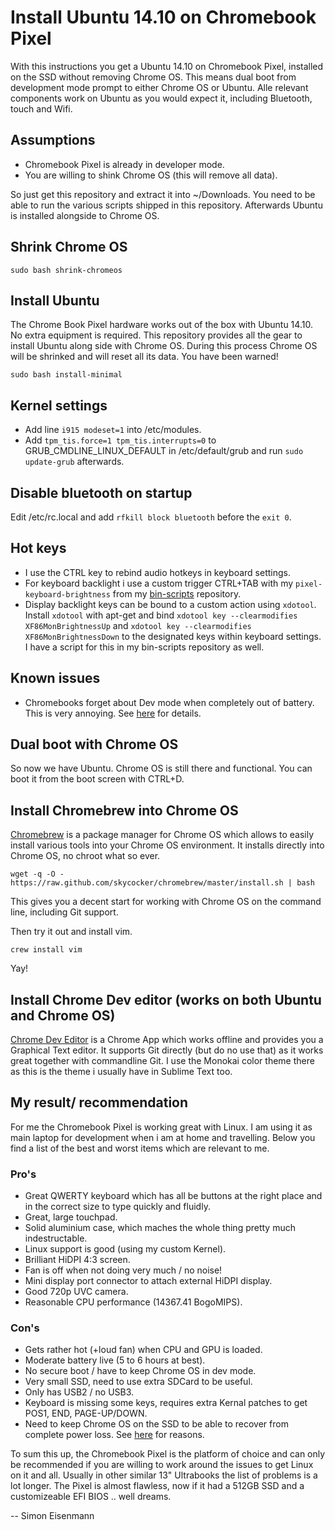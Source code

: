 Install Ubuntu 14.10 on Chromebook Pixel
========================================

With this instructions you get a Ubuntu 14.10 on Chromebook Pixel, installed
on the SSD without removing Chrome OS. This means dual boot from development
mode prompt to either Chrome OS or Ubuntu. Alle relevant components work on
Ubuntu as you would expect it, including Bluetooth, touch and Wifi.

## Assumptions

 - Chromebook Pixel is already in developer mode.
 - You are willing to shink Chrome OS (this will remove all data).

So just get this repository and extract it into ~/Downloads. You need to be able
to run the various scripts shipped in this repository. Afterwards Ubuntu is
installed alongside to Chrome OS.

## Shrink Chrome OS

    sudo bash shrink-chromeos

## Install Ubuntu

  The Chrome Book Pixel hardware works out of the box with Ubuntu 14.10. No
  extra equipment is required. This repository provides all the gear to install
  Ubuntu along side with Chrome OS. During this process Chrome OS will be
  shrinked and will reset all its data. You have been warned!

    sudo bash install-minimal

## Kernel settings

  - Add line `i915 modeset=1` into /etc/modules.
  - Add `tpm_tis.force=1 tpm_tis.interrupts=0` to GRUB_CMDLINE_LINUX_DEFAULT in
    /etc/default/grub and run `sudo update-grub` afterwards.

## Disable bluetooth on startup

  Edit /etc/rc.local and add `rfkill block bluetooth` before the `exit 0`.

## Hot keys

  - I use the CTRL key to rebind audio hotkeys in keyboard settings.
  - For keyboard backlight i use a custom trigger CTRL+TAB with my
    `pixel-keyboard-brightness` from my [bin-scripts](https://github.com/longsleep/bin-scripts) repository.
  - Display backlight keys can be bound to a custom action using `xdotool`.
    Install `xdotool` with apt-get and bind `xdotool key --clearmodifies XF86MonBrightnessUp`
    and `xdotool key --clearmodifies XF86MonBrightnessDown` to the designated
    keys within keyboard settings. I have a script for this in my bin-scripts
    repository as well.

## Known issues

  - Chromebooks forget about Dev mode when completely out of battery. This is
    very annoying. See [here](http://dev.chromium.org/chromium-os/developer-information-for-chrome-os-devices/workaround-for-battery-discharge-in-dev-mode) for
    details.

## Dual boot with Chrome OS

  So now we have Ubuntu. Chrome OS is still there and functional. You can boot
  it from the boot screen with CTRL+D.

## Install Chromebrew into Chrome OS

  [Chromebrew](http://skycocker.github.io/chromebrew/) is a package manager for
  Chrome OS which allows to easily install various tools into your Chrome OS
  environment. It installs directly into Chrome OS, no chroot what so ever.

    wget -q -O - https://raw.github.com/skycocker/chromebrew/master/install.sh | bash

  This gives you a decent start for working with Chrome OS on the command line,
  including Git support.

  Then try it out and install vim.

    crew install vim

  Yay!

## Install Chrome Dev editor (works on both Ubuntu and Chrome OS)

  [Chrome Dev Editor](https://chrome.google.com/webstore/detail/chrome-dev-editor-develop/pnoffddplpippgcfjdhbmhkofpnaalpg)
  is a Chrome App which works offline and provides you a Graphical Text editor.
  It supports Git directly (but do no use that) as it works great together with
  commandline Git. I use the Monokai color theme there as this is the theme i
  usually have in Sublime Text too.

## My result/ recommendation

  For me the Chromebook Pixel is working great with Linux. I am using it as
  main laptop for development when i am at home and travelling. Below you find
  a list of the best and worst items which are relevant to me.

### Pro's

  + Great QWERTY keyboard which has all be buttons at the right place and in
    the correct size to type quickly and fluidly.
  + Great, large touchpad.
  + Solid aluminium case, which maches the whole thing pretty much
    indestructable.
  + Linux support is good (using my custom Kernel).
  + Brilliant HiDPI 4:3 screen.
  + Fan is off when not doing very much / no noise!
  + Mini display port connector to attach external HiDPI display.
  + Good 720p UVC camera.
  + Reasonable CPU performance (14367.41 BogoMIPS).

### Con's

  - Gets rather hot (+loud fan) when CPU and GPU is loaded.
  - Moderate battery live (5 to 6 hours at best).
  - No secure boot / have to keep Chrome OS in dev mode.
  - Very small SSD, need to use extra SDCard to be useful.
  - Only has USB2 / no USB3.
  - Keyboard is missing some keys, requires extra Kernal patches to get
    POS1, END, PAGE-UP/DOWN.
  - Need to keep Chrome OS on the SSD to be able to recover from complete
    power loss. See [here](http://dev.chromium.org/chromium-os/developer-information-for-chrome-os-devices/workaround-for-battery-discharge-in-dev-mode) for
    reasons.

To sum this up, the Chromebook Pixel is the platform of choice and can only
be recommended if you are willing to work around the issues to get Linux on
it and all. Usually in other similar 13" Ultrabooks the list of problems is
a lot longer. The Pixel is almost flawless, now if it had a 512GB SSD and a
customizeable EFI BIOS .. well dreams.

--
Simon Eisenmann